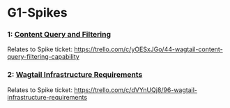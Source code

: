# G1-Spikes
### 1: [Content Query and Filtering](./1:Content_Query_and_Filtering/Content_Query_and_Filtering_Report.md)

 Relates to Spike ticket: https://trello.com/c/yOESxJGo/44-wagtail-content-query-filtering-capability


 ### 2: [Wagtail Infrastructure Requirements](./2:Wagtail_Infrastructure_Requirements/Wagtail_Infrastructure_Requirements_Report.md)

 Relates to Spike ticket: https://trello.com/c/dVYnUQj8/96-wagtail-infrastructure-requirements

